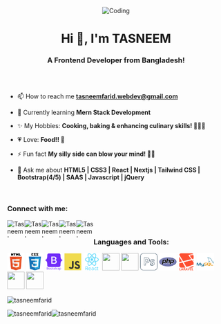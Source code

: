 <!-- <p align="center"><img alt="Coding" src="https://www.wingstechsolutions.com/wp-content/uploads/2022/03/full-stack-development.gif"></p> -->
<p align="center"><img alt="Coding" width="400" src="https://miro.medium.com/max/1400/1*qdAW1TjCN57h1lbuuzvchg.gif">
<h1 align="center">Hi 👋, I'm TASNEEM</h1>
<h3 align="center">A Frontend Developer from Bangladesh!</h3>


<br>
<br>

- 📫 How to reach me **tasneemfarid.webdev@gmail.com**

<!-- - 👩‍💻 Currently working on **Mern Stack Development** -->

- 🌱 Currently learning **Mern Stack Development**

- ✨ My Hobbies: **Cooking, baking & enhancing culinary skills! 🍳🍩🧁**

- 💗 Love: **Food!! 🙈**

- ⚡ Fun fact **My silly side can blow your mind! 🤣🎉**

- 💬 Ask me about **HTML5 | CSS3 | React | Nextjs | Tailwind CSS | Bootstrap(4/5) | SAAS | Javascript | jQuery**

<br>

<h3 align="left">Connect with me:</h3>
<p align="left">
<a href="https://instagram.com/tas_neem.farid">
  <img align="left" alt="Tasneem's Instagram" height="40" width="40" src="https://raw.githubusercontent.com/hussainweb/hussainweb/main/icons/instagram.png" />
</a>
<a href="https://codepen.io/tasneem_farid">
  <img align="left" alt="Tasneem's Codepen" height="40" width="40" src="https://raw.githubusercontent.com/rahuldkjain/github-profile-readme-generator/master/src/images/icons/Social/codepen.svg" />
</a>
<a href="https://fb.com/tasneemfarid.webdev">
  <img align="left" alt="Tasneem's Facebook" height="40" width="40" src="https://raw.githubusercontent.com/rahuldkjain/github-profile-readme-generator/master/src/images/icons/Social/facebook.svg" />
</a>
<a href="https://www.linkedin.com/in/tasneemfarid/">
  <img align="left" alt="Tasneem's LinkedIN" height="40" width="40" src="https://raw.githubusercontent.com/peterthehan/peterthehan/master/assets/linkedin.svg" />
</a>
<a href="https://www.behance.net/tasneemfarid">
  <img align="left" alt="Tasneem's Behance" height="40" width="40" src="https://raw.githubusercontent.com/rahuldkjain/github-profile-readme-generator/master/src/images/icons/Social/behance.svg" />
</a>
</p>

<br>

<h3 align="left">Languages and Tools:</h3>

<p align="left">
<code><img height="40" width="40" src="https://raw.githubusercontent.com/devicons/devicon/master/icons/html5/html5-original-wordmark.svg"></code>
<code><img height="40" width="40" src="https://raw.githubusercontent.com/devicons/devicon/master/icons/css3/css3-original-wordmark.svg"></code>
<code><img height="40" width="40" src="https://raw.githubusercontent.com/devicons/devicon/master/icons/bootstrap/bootstrap-plain-wordmark.svg"></code>
<code><img height="40" width="40" src="https://raw.githubusercontent.com/devicons/devicon/master/icons/javascript/javascript-original.svg"></code>
<code><img height="40" width="40" src="https://raw.githubusercontent.com/devicons/devicon/master/icons/react/react-original-wordmark.svg"></code>
<code><img height="40" width="40" src="https://www.vectorlogo.zone/logos/tailwindcss/tailwindcss-icon.svg"></code>
<code><img height="40" width="40" src="https://www.vectorlogo.zone/logos/figma/figma-icon.svg"></code>
<code><img height="40" width="40" src="https://raw.githubusercontent.com/devicons/devicon/master/icons/photoshop/photoshop-line.svg"></code>
<code><img height="40" width="40" src="https://raw.githubusercontent.com/devicons/devicon/master/icons/php/php-original.svg"></code>
<code><img height="40" width="40" src="https://raw.githubusercontent.com/devicons/devicon/master/icons/laravel/laravel-plain-wordmark.svg"></code>
<code><img height="40" width="40" src="https://raw.githubusercontent.com/devicons/devicon/master/icons/mysql/mysql-original-wordmark.svg"></code>
<code><img height="40" width="40" src="https://www.vectorlogo.zone/logos/git-scm/git-scm-icon.svg"></code>
<code><img height="40" width="40" src="https://upload.wikimedia.org/wikipedia/commons/2/21/Matlab_Logo.png"></code>
</p>
<p align="left"><img src="https://github-readme-stats.vercel.app/api/top-langs?username=tasneemfarid&show_icons=true&locale=en&layout=compact" alt="tasneemfarid" /></p>
<p><img align="left" src="https://github-readme-stats.vercel.app/api?username=tasneemfarid&show_icons=true&locale=en" alt="tasneemfarid" /></p>
<p><img align="left" src="https://github-readme-streak-stats.herokuapp.com/?user=tasneemfarid&" alt="tasneemfarid" /></p>
